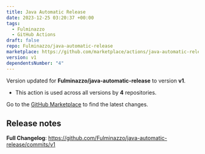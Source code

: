 ```yaml
---
title: Java Automatic Release
date: 2023-12-25 03:20:37 +00:00
tags:
  - Fulminazzo
  - GitHub Actions
draft: false
repo: Fulminazzo/java-automatic-release
marketplace: https://github.com/marketplace/actions/java-automatic-release
version: v1
dependentsNumber: "4"
---
```



Version updated for **Fulminazzo/java-automatic-release** to version **v1**.
- This action is used across all versions by **4** repositories.

Go to the [GitHub Marketplace](https://github.com/marketplace/actions/java-automatic-release) to find the latest changes.

## Release notes

**Full Changelog**: https://github.com/Fulminazzo/java-automatic-release/commits/v1

